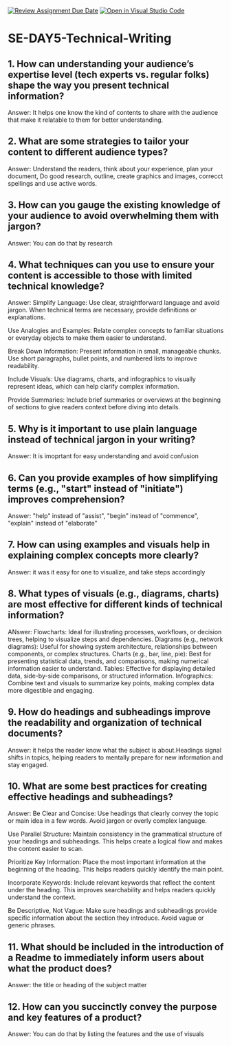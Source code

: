 [![Review Assignment Due Date](https://classroom.github.com/assets/deadline-readme-button-22041afd0340ce965d47ae6ef1cefeee28c7c493a6346c4f15d667ab976d596c.svg)](https://classroom.github.com/a/zsAR-pyY)
[![Open in Visual Studio Code](https://classroom.github.com/assets/open-in-vscode-2e0aaae1b6195c2367325f4f02e2d04e9abb55f0b24a779b69b11b9e10269abc.svg)](https://classroom.github.com/online_ide?assignment_repo_id=15659519&assignment_repo_type=AssignmentRepo)
# SE-DAY5-Technical-Writing
## 1. How can understanding your audience’s expertise level (tech experts vs. regular folks) shape the way you present technical information?
Answer: It helps one know the kind of contents to share with the audience that make it relatable to them for better understanding.

## 2. What are some strategies to tailor your content to different audience types?
Answer: Understand the readers, think about your experience, plan your document, Do good research, outline, create graphics and images, correcct spellings and use active words.

## 3. How can you gauge the existing knowledge of your audience to avoid overwhelming them with jargon?
Answer: You can do that by research 

## 4. What techniques can you use to ensure your content is accessible to those with limited technical knowledge?
Answer: 
Simplify Language: Use clear, straightforward language and avoid jargon. When technical terms are necessary, provide definitions or explanations.

Use Analogies and Examples: Relate complex concepts to familiar situations or everyday objects to make them easier to understand.

Break Down Information: Present information in small, manageable chunks. Use short paragraphs, bullet points, and numbered lists to improve readability.

Include Visuals: Use diagrams, charts, and infographics to visually represent ideas, which can help clarify complex information.

Provide Summaries: Include brief summaries or overviews at the beginning of sections to give readers context before diving into details.

## 5. Why is it important to use plain language instead of technical jargon in your writing?
Answer: It is imoprtant for easy understanding and avoid confusion

## 6. Can you provide examples of how simplifying terms (e.g., "start" instead of "initiate") improves comprehension?
Answer: "help" instead of "assist", "begin" instead of "commence", "explain" instead of "elaborate"
## 7. How can using examples and visuals help in explaining complex concepts more clearly?
Answer: it was it easy for one to visualize, and take steps accordingly

## 8. What types of visuals (e.g., diagrams, charts) are most effective for different kinds of technical information?
ANswer: Flowcharts: Ideal for illustrating processes, workflows, or decision trees, helping to visualize steps and dependencies.
Diagrams (e.g., network diagrams): Useful for showing system architecture, relationships between components, or complex structures.
Charts (e.g., bar, line, pie): Best for presenting statistical data, trends, and comparisons, making numerical information easier to understand.
Tables: Effective for displaying detailed data, side-by-side comparisons, or structured information.
Infographics: Combine text and visuals to summarize key points, making complex data more digestible and engaging.

## 9. How do headings and subheadings improve the readability and organization of technical documents?
Answer: it helps the reader know what the subject is about.Headings signal shifts in topics, helping readers to mentally prepare for new information and stay engaged.

## 10. What are some best practices for creating effective headings and subheadings?
Answer: Be Clear and Concise: Use headings that clearly convey the topic or main idea in a few words. Avoid jargon or overly complex language.

Use Parallel Structure: Maintain consistency in the grammatical structure of your headings and subheadings. This helps create a logical flow and makes the content easier to scan.

Prioritize Key Information: Place the most important information at the beginning of the heading. This helps readers quickly identify the main point.

Incorporate Keywords: Include relevant keywords that reflect the content under the heading. This improves searchability and helps readers quickly understand the context.

Be Descriptive, Not Vague: Make sure headings and subheadings provide specific information about the section they introduce. Avoid vague or generic phrases.

## 11. What should be included in the introduction of a Readme to immediately inform users about what the product does?
Answer: the title or heading of the subject matter

## 12. How can you succinctly convey the purpose and key features of a product?
Answer: You can do that by listing the features and the use of visuals
